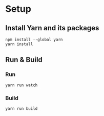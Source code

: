 # Setup
## Install Yarn and its packages
```
npm install --global yarn  
yarn install
```

## Run & Build
### Run
```yarn run watch```

### Build
```yarn run build```